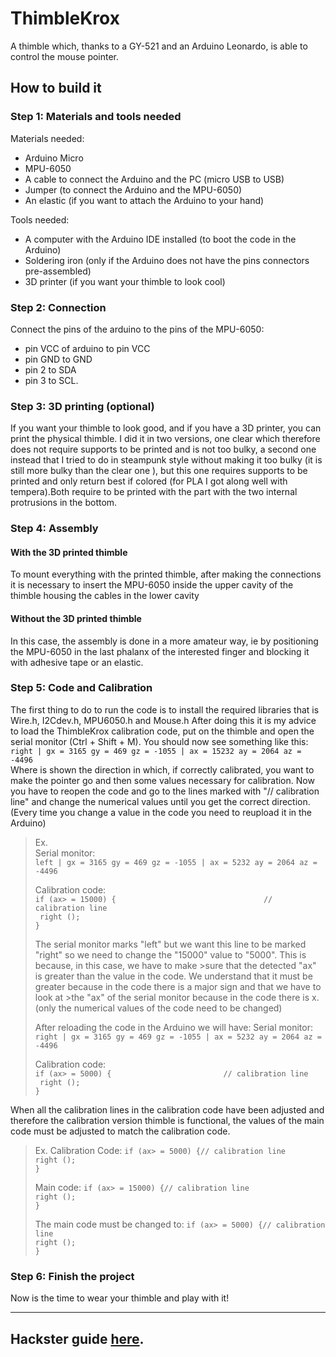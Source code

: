 # ThimbleKrox

A thimble which, thanks to a GY-521 and an Arduino Leonardo, is able to control the mouse pointer.
## How to build it

### Step 1: Materials and tools needed
Materials needed:
* Arduino Micro
* MPU-6050
* A cable to connect the Arduino and the PC (micro USB to USB)
* Jumper (to connect the Arduino and the MPU-6050)
* An elastic (if you want to attach the Arduino to your hand)

Tools needed:
* A computer with the Arduino IDE installed (to boot the code in the Arduino)
* Soldering iron (only if the Arduino does not have the pins connectors pre-assembled)
* 3D printer (if you want your thimble to look cool)

### Step 2: Connection
Connect the pins of the arduino to the pins of the MPU-6050:
* pin VCC of arduino to pin VCC
* pin GND to GND
* pin 2 to SDA
* pin 3 to SCL.

### Step 3: 3D printing (optional)
If you want your thimble to look good, and if you have a 3D printer, you can print the physical thimble.
I did it in two versions, one clear which therefore does not require supports to be printed and is not too bulky, a second one instead that I tried to do in steampunk style without making it too bulky (it is still more bulky than the clear one ), but this one requires supports to be printed and only return best if colored (for PLA I got along well with tempera).Both require to be printed with the part with the two internal protrusions in the bottom.

### Step 4: Assembly

#### With the 3D printed thimble
To mount everything with the printed thimble, after making the connections it is necessary to insert the MPU-6050 inside the upper cavity of the thimble housing the cables in the lower cavity

#### Without the 3D printed thimble
In this case, the assembly is done in a more amateur way, ie by positioning the MPU-6050 in the last phalanx of the interested finger and blocking it with adhesive tape or an elastic.

### Step 5: Code and Calibration
The first thing to do to run the code is to install the required libraries that is Wire.h, I2Cdev.h, MPU6050.h and Mouse.h
After doing this it is my advice to load the ThimbleKrox calibration code, put on the thimble and open the serial monitor (Ctrl + Shift + M).
You should now see something like this:<br>
`right | gx = 3165 gy = 469 gz = -1055 | ax = 15232 ay = 2064 az = -4496`<br>
Where is shown the direction in which, if correctly calibrated, you want to make the pointer go and then some values necessary for calibration.
Now you have to reopen the code and go to the lines marked with "// calibration line" and change the numerical values until you get the correct direction. (Every time you change a value in the code you need to reupload it in the Arduino)

>Ex.<br>
>Serial monitor:<br>
>`left | gx = 3165 gy = 469 gz = -1055 | ax = 5232 ay = 2064 az = -4496`<br>
>
>Calibration code:<br>
> `if (ax> = 15000) {                                 // calibration line`<br>
>   ` right ();`<br>
> ` } `<br>
>
>The serial monitor marks "left" but we want this line to be marked "right" so we need to change the "15000" value to "5000". This is because, in this case, we have to make >sure that the detected "ax" is greater than the value in the code. We understand that it must be greater because in the code there is a major sign and that we have to look at >the "ax" of the serial monitor because in the code there is x. (only the numerical values of the code need to be changed)
>
>After reloading the code in the Arduino we will have:
>Serial monitor:<br>
>`right | gx = 3165 gy = 469 gz = -1055 | ax = 5232 ay = 2064 az = -4496`<br>
>
>Calibration code:<br>
 >`if (ax> = 5000) {                         // calibration line`<br>
 >  ` right ();`<br>
 >` } `<br>

When all the calibration lines in the calibration code have been adjusted and therefore the calibration version thimble is functional, the values of the main code must be adjusted to match the calibration code.

>Ex.
>Calibration Code:
>   `if (ax> = 5000) {// calibration line` <br>
>    `right ();` <br>
>  `}` <br>
>
>Main code:
>  `if (ax> = 15000) {// calibration line` <br>
>    `right ();` <br>
>  `}` <br>
>
>The main code must be changed to:
>  `if (ax> = 5000) {// calibration line` <br>
>    `right ();` <br>
>  `}` <br>

### Step 6: Finish the project
Now is the time to wear your thimble and play with it!

-------------
## Hackster guide [here](https://www.hackster.io/magform/thimblekrox-mouse-control-with-your-fingers-dd8881).
